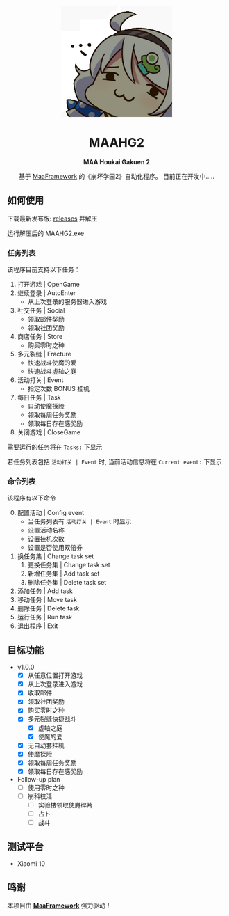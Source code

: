 <!-- markdownlint-disable MD033 MD041 -->
<p align="center">
  <img alt="LOGO" src="images/MAAHG2_logo.png" width="256" height="256" />
</p>

<div align="center">

# MAAHG2
**MAA Houkai Gakuen 2**

基于 [MaaFramework](https://github.com/MaaXYZ/MaaFramework) 的《崩坏学园2》自动化程序。
目前正在开发中.....
</div>

## 如何使用
下载最新发布版: [releases](https://github.com/Caikun-Peng/MAAHG2/releases) 并解压

运行解压后的 MAAHG2.exe

### 任务列表
该程序目前支持以下任务：

1.  打开游戏 | OpenGame
2.  继续登录 | AutoEnter
    - 从上次登录的服务器进入游戏
3.  社交任务 | Social
    - 领取邮件奖励
    - 领取社团奖励
4.  商店任务 | Store
    - 购买零时之种
5.  多元裂缝 | Fracture
    - 快速战斗使魔的爱
    - 快速战斗虚轴之庭
6.  活动打关 | Event
    - 指定次数 BONUS 挂机
7.  每日任务 | Task
    - 自动使魔探险
    - 领取每周任务奖励
    - 领取每日存在感奖励
8.  关闭游戏 | CloseGame

需要运行的任务将在 `Tasks:` 下显示

若任务列表包括 `活动打关 | Event` 时, 当前活动信息将在 `Current event:` 下显示

### 命令列表
该程序有以下命令

0. 配置活动 | Config event
    - 当任务列表有 `活动打关 | Event` 时显示
    - 设置活动名称
    - 设置挂机次数
    - 设置是否使用双倍券
1. 换任务集 | Change task set
    1. 更换任务集 | Change task set
    2. 新增任务集 | Add task set
    3. 删除任务集 | Delete task set
2. 添加任务 | Add task
3. 移动任务 | Move task
4. 删除任务 | Delete task
5. 运行任务 | Run task
6. 退出程序 | Exit


## 目标功能
- v1.0.0
  - [X] 从任意位置打开游戏
  - [X] 从上次登录进入游戏
  - [X] 收取邮件
  - [X] 领取社团奖励
  - [X] 购买零时之种
  - [X] 多元裂缝快捷战斗
    - [X] 虚轴之庭
    - [X] 使魔的爱
  - [X] 无自动套挂机
  - [X] 使魔探险
  - [X] 领取每周任务奖励
  - [X] 领取每日存在感奖励
- Follow-up plan
  - [ ] 使用零时之种
  - [ ] 崩科校活
      - [ ] 实验楼领取使魔碎片
      - [ ] 占卜
      - [ ] 战斗

## 测试平台
- Xiaomi 10

## 鸣谢

本项目由 **[MaaFramework](https://github.com/MaaXYZ/MaaFramework)** 强力驱动！
